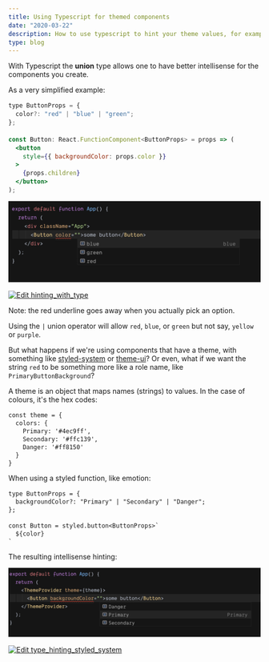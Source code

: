 ```yaml
---
title: Using Typescript for themed components
date: "2020-03-22"
description: How to use typescript to hint your theme values, for example colour or sizes
type: blog
---
```


With Typescript the **union** type allows one to have better intellisense for the components you create.

As a very simplified example:


```jsx
type ButtonProps = {
  color?: "red" | "blue" | "green";
};

const Button: React.FunctionComponent<ButtonProps> = props => (
  <button
    style={{ backgroundColor: props.color }}
  >
    {props.children}
  </button>
);
```

![See how hinting works](./hinting.png)

[![Edit hinting_with_type](https://codesandbox.io/static/img/play-codesandbox.svg)](https://codesandbox.io/s/hintingwithtype-r3rk2?fontsize=14&hidenavigation=1&theme=dark)
   
Note: the red underline goes away when you actually pick an option.

Using the `|` union operator will allow `red`, `blue`, or `green` but not say, `yellow` or `purple`.

But what happens if we're using components that have a theme, with something like [styled-system](https://styled-system.com/) or [theme-ui](https://theme-ui.com/)? Or even, what if we want the string `red` to be something more like a role name, like `PrimaryButtonBackground`?

A theme is an object that maps names (strings) to values. In the case of colours, it's the hex codes:

```
const theme = {
  colors: {
    Primary: '#4ec9ff',
    Secondary: '#ffc139',
    Danger: '#ff8150'
  }
}
```

When using a styled function, like emotion:

```
type ButtonProps = {
  backgroundColor?: "Primary" | "Secondary" | "Danger";
};

const Button = styled.button<ButtonProps>`
  ${color}
`
```

The resulting intellisense hinting:

![See the role hinting](role-colors.png)

[![Edit type_hinting_styled_system](https://codesandbox.io/static/img/play-codesandbox.svg)](https://codesandbox.io/s/typehintingstyledsystem-4mxl8?fontsize=14&hidenavigation=1&theme=dark)
